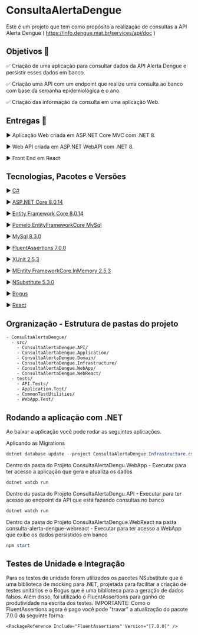 # ConsultaAlertaDengue
Este é um projeto que tem como propósito a realização de consultas a API Alerta Dengue ( https://info.dengue.mat.br/services/api/doc )


## Objetivos :page_facing_up:
:white_check_mark: Criação de uma aplicação para consultar dados da API Alerta Dengue e persistir esses dados em banco.

:white_check_mark: Criação uma API com um endpoint que realize uma consulta ao banco com base da semanha epidemiológica e o ano.

:white_check_mark: Criação das informação da consulta em uma aplicação Web. 



## Entregas :pencil:
:arrow_forward: Aplicação Web criada em ASP.NET Core MVC com .NET 8.

:arrow_forward: Web API criada em ASP.NET WebAPI com .NET 8.

:arrow_forward: Front End em React


## Tecnologias, Pacotes e Versões
:arrow_forward: [C#](https://learn.microsoft.com/en-us/dotnet/csharp/)

:arrow_forward: [ASP.NET Core 8.0.14](https://learn.microsoft.com/en-us/aspnet/core/?view=aspnetcore-8.0)

:arrow_forward: [Entity Framework Core 8.0.14](https://learn.microsoft.com/en-us/ef/)

:arrow_forward: [Pomelo EntityFrameworkCore MySql](https://github.com/PomeloFoundation/Pomelo.EntityFrameworkCore.MySql)

:arrow_forward: [MySql 8.3.0](https://www.mysql.com/downloads/)

:arrow_forward: [FluentAssertions 7.0.0](https://fluentassertions.com/introduction )

:arrow_forward: [XUnit 2.5.3](https://xunit.net/)

:arrow_forward: [MEntity FrameworkCore.InMemory 2.5.3](https://learn.microsoft.com/en-us/ef/core/providers/in-memory/?tabs=dotnet-core-cli)

:arrow_forward: [NSubstitute 5.3.0](https://nsubstitute.github.io/)

:arrow_forward: [Bogus](https://github.com/bchavez/Bogus)

:arrow_forward: [React](https://pt-br.legacy.reactjs.org/)


## Orgranização - Estrutura de pastas do projeto
```
- ConsultaAlertaDengue/
  - src/
    - ConsultaAlertaDengue.API/
    - ConsultaAlertaDengue.Application/
    - ConsultaAlertaDengue.Domain/
    - ConsultaAlertaDengue.Infrastructure/
    - ConsultaAlertaDengue.WebApp/
    - ConsultaAlertaDengue.WebReact/
  - tests/
    - API.Tests/
    - Application.Test/
    - CommonTestUtilities/
    - WebApp.Test/      
```


## Rodando a aplicação com .NET
Ao baixar a aplicação você pode rodar as seguintes aplicações.

Aplicando as Migrations
```powershell
dotnet database update --project ConsultaAlertaDengue.Infrastructure.csproj --startup-project  ./ConsultaAlertaDengue/src/ConsultaAlertaDengue.API/ConsultaAlertaDengue.API.csproj --context ConsultaAlertaDengue.Infrastructure.DataAccess.ConsultaAlertaDengueDbContext
```

Dentro da pasta do Projeto ConsultaAlertaDengu.WebApp - Executar para ter acesso a aplicação que gera e atualiza os dados
```powershell
dotnet watch run
```

Dentro da pasta do Projeto ConsultaAlertaDengu.API - Executar para ter acesso ao endpoint da API que está fazendo consultas no banco
```powershell
dotnet watch run
```

Dentro da pasta do Projeto ConsultaAlertaDengue.WebReact na pasta consulta-alerta-dengue-webreact - Executar para ter acesso a WebApp que exibe os dados persistidos em banco
```powershell
npm start
```


## Testes de Unidade e Integração
Para os testes de unidade foram utilizados os pacotes NSubstitute que é uma biblioteca de mocking para .NET, projetada para facilitar a criação de testes unitários e o Bogus que é uma biblioteca para a geração de dados falsos. Além disso, foi utilizado o FluentAssertions para ganho de produtividade na escrita dos testes. 
IMPORTANTE: Como o FluentAssertions agora é pago você pode "travar" a atualização do pacote 7.0.0 da seguinte forma: 

```arquivo .csproj do projeto de testes
<PackageReference Include="FluentAssertions" Version="[7.0.0]" />
```
